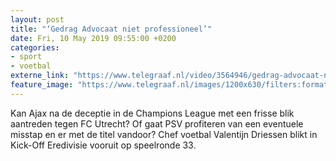 ```yaml
---
layout: post
title: "‘Gedrag Advocaat niet professioneel’"
date: Fri, 10 May 2019 09:55:00 +0200
categories: 
- sport 
- voetbal 
externe_link: "https://www.telegraaf.nl/video/3564946/gedrag-advocaat-niet-professioneel"
feature_image: "https://www.telegraaf.nl/images/1200x630/filters:format(jpeg):quality(80)/cdn-kiosk-api.telegraaf.nl/14bdb5cc-732f-11e9-ac87-0217670beecd.jpg"
---
```


<p class="intro">Kan Ajax na de deceptie in de Champions League met een frisse blik aantreden tegen FC Utrecht? Of gaat PSV profiteren van een eventuele misstap en er met de titel vandoor? Chef voetbal Valentijn Driessen blikt in Kick-Off Eredivisie vooruit op speelronde 33.</p>
